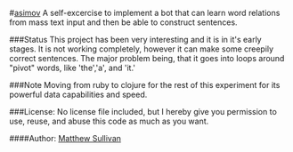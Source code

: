 #[asimov](http://github.com/msull92/asimov)
A self-excercise to implement a bot that can learn word relations from mass text input and then be able to construct sentences.

###Status
This project has been very interesting and it is in it's early stages. It is not working completely, however it can make some creepily correct sentences. The major problem being, that it goes into loops around "pivot" words, like 'the','a', and 'it.'

###Note
Moving from ruby to clojure for the rest of this experiment for its powerful data capabilities and speed.

###License:
No license file included, but I hereby give you permission to use, reuse, and abuse this code as much as you want.

####Author: [Matthew Sullivan](http://github.com/msull92)
